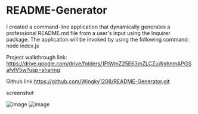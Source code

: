 # README-Generator


I created a command-line application that dynamically generates a professional README.md file from a user's input using the Inquirer package. The application will be invoked by using the following command:
node index.js

Project walkthrough link: https://drive.google.com/drive/folders/1FtWmZ25E63mZLCZuWxhnmAPGSafvIV5w?usp=sharing

Github link:https://github.com/Wingky1208/README-Generator.git

screenshot

![image](https://user-images.githubusercontent.com/100000900/172932815-371271a3-738f-4211-aff0-e701fd2a220c.png)
![image](https://user-images.githubusercontent.com/100000900/172932875-23c804cd-4574-4ce1-932f-19e6419d1b43.png)
